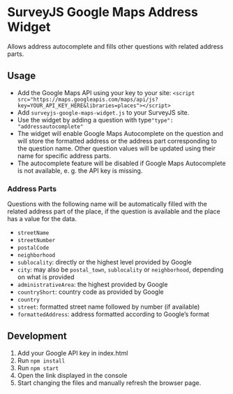 # SurveyJS Google Maps Address Widget

Allows address autocomplete and fills other questions with related address parts.

## Usage

- Add the Google Maps API using your key to your
  site: ```<script src="https://maps.googleapis.com/maps/api/js?key=YOUR_API_KEY_HERE&libraries=places"></script>```
- Add `surveyjs-google-maps-widget.js` to your SurveyJS site.
- Use the widget by adding a question with type`"type": "addressautocomplete"`
- The widget will enable Google Maps Autocomplete on the question and will store the formatted
  address or the address part corresponding to the question name. Other question values will be
  updated using their name for specific address parts.
- The autocomplete feature will be disabled if Google Maps Autocomplete is not available, e. g. the
  API key is missing.

### Address Parts

Questions with the following name will be automatically filled with the related address part of the
place, if the question is available and the place has a value for the data.

- `streetName`
- `streetNumber`
- `postalCode`
- `neighborhood`
- `sublocality`: directly or the highest level provided by Google
- `city`: may also be `postal_town`, `sublocality` or `neighborhood`, depending on what is provided
- `administrativeArea`: the highest provided by Google
- `countryShort`: country code as provided by Google
- `country`
- `street`: formatted street name followed by number (if available)
- `formattedAddress`: address formatted according to Google’s format

## Development

1. Add your Google API key in index.html
2. Run `npm install`
3. Run `npm start`
4. Open the link displayed in the console
5. Start changing the files and manually refresh the browser page.
